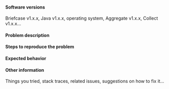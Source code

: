 <!-- 

Thank you for taking the time to report an ODK Briefcase issue!

This space is for submitting problems and feature requests. For general usage or form design questions, please email opendatakit@googlegroups.com or for ODK Briefcase source code questions, please email opendatakit-developers@googlegroups.com

Before filling this form, visit https://github.com/opendatakit/briefcase/issues and search to see whether your issue was already reported or fixed. If you find a match, comment on it or add a +1 rather than posting a new issue. If you find a problem you know how to fix, submit a pull request. 🎉

For all problem reports, please use the template below. Also include any relevant stack traces or error messages.

For feature requests, please include the problem description (what problem do you have that can't currently be solved?) and a proposed solution if you have one in mind (optional). You can delete the template. 

-->

#### Software versions 
Briefcase v1.x.x, Java v1.x.x, operating system, Aggregate v1.x.x, Collect v1.x.x...

#### Problem description

#### Steps to reproduce the problem

#### Expected behavior

#### Other information 
Things you tried, stack traces, related issues, suggestions on how to fix it...